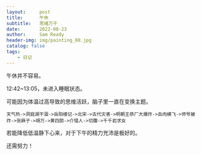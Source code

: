 ```yaml
---
layout:     post
title:      午休
subtitle:   思绪万千
date:       2022-08-23
author:     Sam Ready
header-img: img/painting_08.jpg
catalog: false
tags:
    - 日记
---
```


午休并不容易。

12:42~13:05，未进入睡眠状态。

可能因为体温过高导致的思维活跃，脑子里一直在变换主题。

```
天气热->洞庭湖干涸->岳阳楼记->北宋->古代灾害->明朝王恭厂大爆炸->血肉横飞->师爷被炸->张麻子->胡万->黄四郎->介错人->切腹->千千岩求女
```

若能降低低温静下心来，对于下午的精力充沛是极好的。

还需努力！
